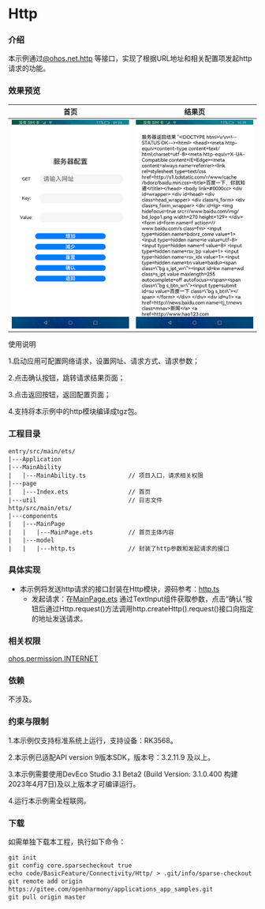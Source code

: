# Http

### 介绍

本示例通过[@ohos.net.http](https://gitee.com/openharmony/docs/blob/master/zh-cn/application-dev/reference/apis/js-apis-http.md)
等接口，实现了根据URL地址和相关配置项发起http请求的功能。

### 效果预览

|首页|结果页|
|--------------------------------|--------------------------------|
|![](screenshots/device/index.png)|![](screenshots/device/result.png)

使用说明

1.启动应用可配置网络请求，设置网址、请求方式、请求参数；

2.点击确认按钮，跳转请求结果页面；

3.点击返回按钮，返回配置页面；

4.支持将本示例中的http模块编译成tgz包。

### 工程目录

```
entry/src/main/ets/
|---Application
|---MainAbility
|   |---MainAbility.ts            // 项目入口，请求相关权限
|---page
|   |---Index.ets                 // 首页
|---util                          // 日志文件
http/src/main/ets/
|---components
|   |---MainPage
|   |   |---MainPage.ets          // 首页主体内容
|   |---model
|   |   |---http.ts               // 封装了http参数和发起请求的接口
```

### 具体实现

* 本示例将发送http请求的接口封装在Http模块，源码参考：[http.ts](https://gitee.com/openharmony/applications_app_samples/blob/master/code/BasicFeature/Connectivity/Http/http/src/main/ets/components/model/http.ts)
  * 发起请求：在[MainPage.ets](https://gitee.com/openharmony/applications_app_samples/blob/master/code/BasicFeature/Connectivity/Http/http/src/main/ets/components/MainPage/MainPage.ets)
  通过TextInput组件获取参数，点击“确认”按钮后通过Http.request()方法调用http.createHttp().request()接口向指定的地址发送请求。

### 相关权限

[ohos.permission.INTERNET](https://gitee.com/openharmony/docs/blob/master/zh-cn/application-dev/security/permission-list.md)

### 依赖

不涉及。

### 约束与限制

1.本示例仅支持标准系统上运行，支持设备：RK3568。

2.本示例已适配API version 9版本SDK，版本号：3.2.11.9 及以上。

3.本示例需要使用DevEco Studio 3.1 Beta2 (Build Version: 3.1.0.400 构建 2023年4月7日)及以上版本才可编译运行。

4.运行本示例需全程联网。

### 下载

如需单独下载本工程，执行如下命令：

```
git init
git config core.sparsecheckout true
echo code/BasicFeature/Connectivity/Http/ > .git/info/sparse-checkout
git remote add origin https://gitee.com/openharmony/applications_app_samples.git
git pull origin master
```